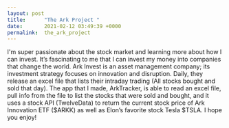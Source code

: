 ```yaml
---
layout: post
title:      "The Ark Project "
date:       2021-02-12 03:49:39 +0000
permalink:  the_ark_project
---
```



I'm super passionate about the stock market and learning more about how I can invest. It’s fascinating to me that I can invest my money into companies that change the world.  Ark Invest is an asset management company; its investment strategy focuses on innovation and disruption. Daily, they release an excel file that lists their intraday trading (All stocks bought and sold that day). The app that I made, ArkTracker, is able to read an excel file, pull info from the file to list the stocks that were sold and bought, and it uses a stock API (TwelveData) to return the current stock price of Ark Innovation ETF ($ARKK) as well as Elon’s favorite stock Tesla $TSLA. I hope you enjoy!
